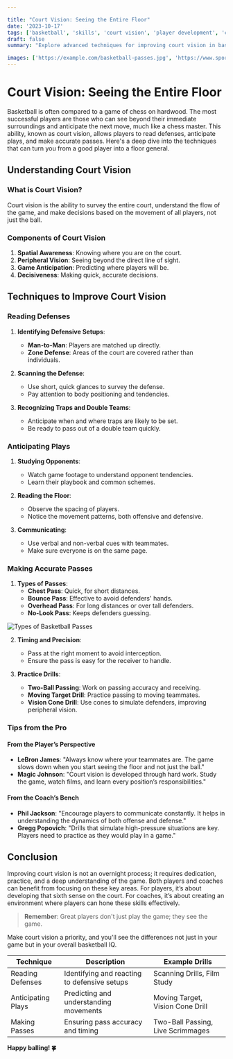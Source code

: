 ```yaml
---

title: "Court Vision: Seeing the Entire Floor"
date: '2023-10-17'
tags: ['basketball', 'skills', 'court vision', 'player development', 'coaching tips', 'reading defenses', 'passing', 'anticipation', 'offense']
draft: false
summary: "Explore advanced techniques for improving court vision in basketball, including reading defenses, anticipating plays, and making accurate passes. This article is packed with tips for both players and coaches to enhance their game awareness and decision-making skills."

images: ['https://example.com/basketball-passes.jpg', 'https://www.sportstips.org/articleimage/Basketball/PointGaurd/court_vision_seeing_the_entire_floor.webp']
---
```


# Court Vision: Seeing the Entire Floor

Basketball is often compared to a game of chess on hardwood. The most successful players are those who can see beyond their immediate surroundings and anticipate the next move, much like a chess master. This ability, known as court vision, allows players to read defenses, anticipate plays, and make accurate passes. Here's a deep dive into the techniques that can turn you from a good player into a floor general.

## Understanding Court Vision

### What is Court Vision?

Court vision is the ability to survey the entire court, understand the flow of the game, and make decisions based on the movement of all players, not just the ball.

### Components of Court Vision

1. **Spatial Awareness**: Knowing where you are on the court.
2. **Peripheral Vision**: Seeing beyond the direct line of sight.
3. **Game Anticipation**: Predicting where players will be.
4. **Decisiveness**: Making quick, accurate decisions.

## Techniques to Improve Court Vision

### Reading Defenses

1. **Identifying Defensive Setups**:
   - **Man-to-Man**: Players are matched up directly.
   - **Zone Defense**: Areas of the court are covered rather than individuals.

2. **Scanning the Defense**:
   - Use short, quick glances to survey the defense.
   - Pay attention to body positioning and tendencies.

3. **Recognizing Traps and Double Teams**:
   - Anticipate when and where traps are likely to be set.
   - Be ready to pass out of a double team quickly.

### Anticipating Plays

1. **Studying Opponents**:
   - Watch game footage to understand opponent tendencies.
   - Learn their playbook and common schemes.

2. **Reading the Floor**:
   - Observe the spacing of players.
   - Notice the movement patterns, both offensive and defensive.

3. **Communicating**:
   - Use verbal and non-verbal cues with teammates.
   - Make sure everyone is on the same page.

### Making Accurate Passes

1. **Types of Passes**:
   - **Chest Pass**: Quick, for short distances.
   - **Bounce Pass**: Effective to avoid defenders' hands.
   - **Overhead Pass**: For long distances or over tall defenders.
   - **No-Look Pass**: Keeps defenders guessing.

![Types of Basketball Passes](https://example.com/basketball-passes.jpg)

2. **Timing and Precision**:
   - Pass at the right moment to avoid interception.
   - Ensure the pass is easy for the receiver to handle.

3. **Practice Drills**:
   - **Two-Ball Passing**: Work on passing accuracy and receiving.
   - **Moving Target Drill**: Practice passing to moving teammates.
   - **Vision Cone Drill**: Use cones to simulate defenders, improving peripheral vision.

### Tips from the Pro

#### From the Player’s Perspective

- **LeBron James**: "Always know where your teammates are. The game slows down when you start seeing the floor and not just the ball."
- **Magic Johnson**: "Court vision is developed through hard work. Study the game, watch films, and learn every position’s responsibilities."

#### From the Coach’s Bench

- **Phil Jackson**: "Encourage players to communicate constantly. It helps in understanding the dynamics of both offense and defense."
- **Gregg Popovich**: "Drills that simulate high-pressure situations are key. Players need to practice as they would play in a game."

## Conclusion

Improving court vision is not an overnight process; it requires dedication, practice, and a deep understanding of the game. Both players and coaches can benefit from focusing on these key areas. For players, it’s about developing that sixth sense on the court. For coaches, it’s about creating an environment where players can hone these skills effectively.

> **Remember**: Great players don't just play the game; they see the game. 

Make court vision a priority, and you'll see the differences not just in your game but in your overall basketball IQ.

| Technique | Description | Example Drills |
|-----------|-------------|----------------|
| Reading Defenses | Identifying and reacting to defensive setups | Scanning Drills, Film Study |
| Anticipating Plays | Predicting and understanding movements | Moving Target, Vision Cone Drill |
| Making Passes | Ensuring pass accuracy and timing | Two-Ball Passing, Live Scrimmages |

**Happy balling! 🍀**
```